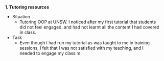 **1. Tutoring resources**
- Situation
	- Tutoring OOP at UNSW. I noticed after my first tutorial that students did not feel engaged, and had not learnt all the content I had covered in class.
- Task
	- Even though I had run my tutorial as was taught to me in training sessions, I felt that I was not satisfied with my teaching, and I needed to engage my class m
